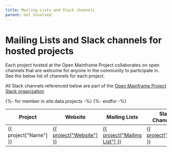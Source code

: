 ```yaml
---
title: Mailing Lists and Slack channels
parent: Get Involved
---
```


# Mailing Lists and Slack channels for hosted projects

Each project hosted at the Open Mainframe Project collaborates on open channels that are welcome for anyone in the community to participate in. See the below list of channels for each project.

All Slack channels referenced below are part of the [Open Mainframe Project Slack organization](https://slack.openmainframeproject.org)

<table class="sortable">
<thead>
    <tr>
        <th>Project</th>
        <th>Website</th>
        <th>Mailing Lists</th>
        <th>Slack Channel(s)</th>
    </tr>
</thead>
<tbody>
{%- for member in site.data.projects -%}
    <tr>
        <td>{{ project["Name"] }}</td>
        <td><a href="{{ project["Website"] }}">{{ project["Website"] }}</a></td>
        <td><a href="{{ project["Mailing List"] }}">{{ project["Mailing List"] }}</a></td>
        <td><a href="https://slack.openmainframeproject.org">{{ project["Slack"] }}</a></td>
    </tr>    
{%- endfor -%}
</tbody>
</table>
<link rel="stylesheet" href="css/sorTable.css">
<script src="js/sorTable.min.js"></script>
